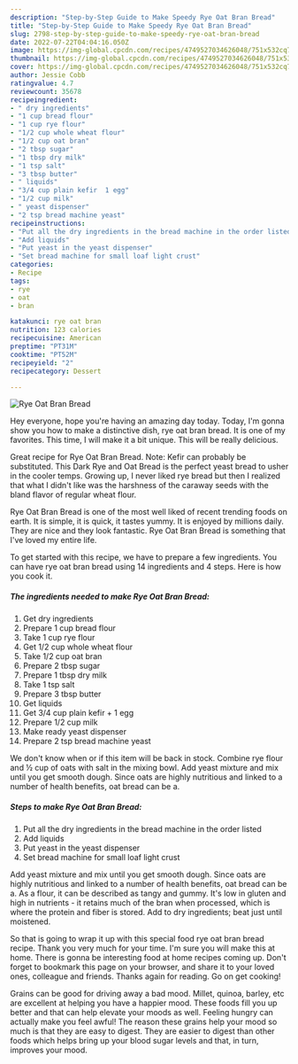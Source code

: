 ```yaml
---
description: "Step-by-Step Guide to Make Speedy Rye Oat Bran Bread"
title: "Step-by-Step Guide to Make Speedy Rye Oat Bran Bread"
slug: 2798-step-by-step-guide-to-make-speedy-rye-oat-bran-bread
date: 2022-07-22T04:04:16.050Z
image: https://img-global.cpcdn.com/recipes/4749527034626048/751x532cq70/rye-oat-bran-bread-recipe-main-photo.jpg
thumbnail: https://img-global.cpcdn.com/recipes/4749527034626048/751x532cq70/rye-oat-bran-bread-recipe-main-photo.jpg
cover: https://img-global.cpcdn.com/recipes/4749527034626048/751x532cq70/rye-oat-bran-bread-recipe-main-photo.jpg
author: Jessie Cobb
ratingvalue: 4.7
reviewcount: 35678
recipeingredient:
- " dry ingredients"
- "1 cup bread flour"
- "1 cup rye flour"
- "1/2 cup whole wheat flour"
- "1/2 cup oat bran"
- "2 tbsp sugar"
- "1 tbsp dry milk"
- "1 tsp salt"
- "3 tbsp butter"
- " liquids"
- "3/4 cup plain kefir  1 egg"
- "1/2 cup milk"
- " yeast dispenser"
- "2 tsp bread machine yeast"
recipeinstructions:
- "Put all the dry ingredients in the bread machine in the order listed"
- "Add liquids"
- "Put yeast in the yeast dispenser"
- "Set bread machine for small loaf light crust"
categories:
- Recipe
tags:
- rye
- oat
- bran

katakunci: rye oat bran 
nutrition: 123 calories
recipecuisine: American
preptime: "PT31M"
cooktime: "PT52M"
recipeyield: "2"
recipecategory: Dessert

---
```



![Rye Oat Bran Bread](https://img-global.cpcdn.com/recipes/4749527034626048/751x532cq70/rye-oat-bran-bread-recipe-main-photo.jpg)

Hey everyone, hope you're having an amazing day today. Today, I'm gonna show you how to make a distinctive dish, rye oat bran bread. It is one of my favorites. This time, I will make it a bit unique. This will be really delicious.

Great recipe for Rye Oat Bran Bread. Note: Kefir can probably be substituted. This Dark Rye and Oat Bread is the perfect yeast bread to usher in the cooler temps. Growing up, I never liked rye bread but then I realized that what I didn&#39;t like was the harshness of the caraway seeds with the bland flavor of regular wheat flour.

Rye Oat Bran Bread is one of the most well liked of recent trending foods on earth. It is simple, it is quick, it tastes yummy. It is enjoyed by millions daily. They are nice and they look fantastic. Rye Oat Bran Bread is something that I've loved my entire life.


To get started with this recipe, we have to prepare a few ingredients. You can have rye oat bran bread using 14 ingredients and 4 steps. Here is how you cook it.

<!--inarticleads1-->

##### The ingredients needed to make Rye Oat Bran Bread:

1. Get  dry ingredients
1. Prepare 1 cup bread flour
1. Take 1 cup rye flour
1. Get 1/2 cup whole wheat flour
1. Take 1/2 cup oat bran
1. Prepare 2 tbsp sugar
1. Prepare 1 tbsp dry milk
1. Take 1 tsp salt
1. Prepare 3 tbsp butter
1. Get  liquids
1. Get 3/4 cup plain kefir + 1 egg
1. Prepare 1/2 cup milk
1. Make ready  yeast dispenser
1. Prepare 2 tsp bread machine yeast


We don&#39;t know when or if this item will be back in stock. Combine rye flour and ½ cup of oats with salt in the mixing bowl. Add yeast mixture and mix until you get smooth dough. Since oats are highly nutritious and linked to a number of health benefits, oat bread can be a. 

<!--inarticleads2-->

##### Steps to make Rye Oat Bran Bread:

1. Put all the dry ingredients in the bread machine in the order listed
1. Add liquids
1. Put yeast in the yeast dispenser
1. Set bread machine for small loaf light crust


Add yeast mixture and mix until you get smooth dough. Since oats are highly nutritious and linked to a number of health benefits, oat bread can be a. As a flour, it can be described as tangy and gummy. It&#39;s low in gluten and high in nutrients - it retains much of the bran when processed, which is where the protein and fiber is stored. Add to dry ingredients; beat just until moistened. 

So that is going to wrap it up with this special food rye oat bran bread recipe. Thank you very much for your time. I'm sure you will make this at home. There is gonna be interesting food at home recipes coming up. Don't forget to bookmark this page on your browser, and share it to your loved ones, colleague and friends. Thanks again for reading. Go on get cooking!

Grains can be good for driving away a bad mood. Millet, quinoa, barley, etc are excellent at helping you have a happier mood. These foods fill you up better and that can help elevate your moods as well. Feeling hungry can actually make you feel awful! The reason these grains help your mood so much is that they are easy to digest. They are easier to digest than other foods which helps bring up your blood sugar levels and that, in turn, improves your mood.
